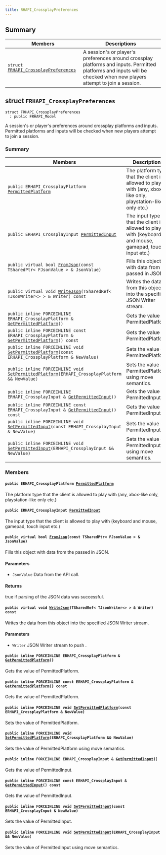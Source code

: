 ```yaml
---
title: RHAPI_CrossplayPreferences
---
```


## Summary

 Members                        | Descriptions                                
--------------------------------|---------------------------------------------
`struct `[`FRHAPI_CrossplayPreferences`](#structFRHAPI__CrossplayPreferences) | A session&#39;s or player&#39;s preferences around crossplay platforms and inputs. Permitted platforms and inputs will be checked when new players attempt to join a session.

## struct `FRHAPI_CrossplayPreferences` <a id="structFRHAPI__CrossplayPreferences"></a>

```
struct FRHAPI_CrossplayPreferences
  : public FRHAPI_Model
```

A session&#39;s or player&#39;s preferences around crossplay platforms and inputs. Permitted platforms and inputs will be checked when new players attempt to join a session.

### Summary

 Members                        | Descriptions                                
--------------------------------|---------------------------------------------
`public ERHAPI_CrossplayPlatform `[`PermittedPlatform`](#structFRHAPI__CrossplayPreferences_1a647bcd2529106e841d692fb555865051) | The platform type that the client is allowed to play with (any, xbox-like only, playstation-like only etc.)
`public ERHAPI_CrossplayInput `[`PermittedInput`](#structFRHAPI__CrossplayPreferences_1a5813a58f2450a66cef55eae278165b25) | The input type that the client is allowed to play with (keyboard and mouse, gamepad, touch input etc.)
`public virtual bool `[`FromJson`](#structFRHAPI__CrossplayPreferences_1a4bd84c758c05a4c6d20c91c9589a4809)`(const TSharedPtr< FJsonValue > & JsonValue)` | Fills this object with data from the passed in JSON.
`public virtual void `[`WriteJson`](#structFRHAPI__CrossplayPreferences_1a85ca595c599c9b10e24337047d218c40)`(TSharedRef< TJsonWriter<> > & Writer) const` | Writes the data from this object into the specified JSON Writer stream.
`public inline FORCEINLINE ERHAPI_CrossplayPlatform & `[`GetPermittedPlatform`](#structFRHAPI__CrossplayPreferences_1a74ca33b2c8dfdf1c6f36af4cfa893048)`()` | Gets the value of PermittedPlatform.
`public inline FORCEINLINE const ERHAPI_CrossplayPlatform & `[`GetPermittedPlatform`](#structFRHAPI__CrossplayPreferences_1ade51a54f943d2b4f11241ae69835d1ce)`() const` | Gets the value of PermittedPlatform.
`public inline FORCEINLINE void `[`SetPermittedPlatform`](#structFRHAPI__CrossplayPreferences_1a274dc06ebc4ddb255922707503725f87)`(const ERHAPI_CrossplayPlatform & NewValue)` | Sets the value of PermittedPlatform.
`public inline FORCEINLINE void `[`SetPermittedPlatform`](#structFRHAPI__CrossplayPreferences_1a498a4a1e0369caf4e14fd6e0e170333d)`(ERHAPI_CrossplayPlatform && NewValue)` | Sets the value of PermittedPlatform using move semantics.
`public inline FORCEINLINE ERHAPI_CrossplayInput & `[`GetPermittedInput`](#structFRHAPI__CrossplayPreferences_1a65797a1e6d855e94a11f23db61053991)`()` | Gets the value of PermittedInput.
`public inline FORCEINLINE const ERHAPI_CrossplayInput & `[`GetPermittedInput`](#structFRHAPI__CrossplayPreferences_1a4a1e1c35b0e3e412c4b6d82c32854e25)`() const` | Gets the value of PermittedInput.
`public inline FORCEINLINE void `[`SetPermittedInput`](#structFRHAPI__CrossplayPreferences_1ac01b386143c848013017ec12039a583c)`(const ERHAPI_CrossplayInput & NewValue)` | Sets the value of PermittedInput.
`public inline FORCEINLINE void `[`SetPermittedInput`](#structFRHAPI__CrossplayPreferences_1aff08b9898bc0aa8e734e1351e4439c4e)`(ERHAPI_CrossplayInput && NewValue)` | Sets the value of PermittedInput using move semantics.

### Members

#### `public ERHAPI_CrossplayPlatform `[`PermittedPlatform`](#structFRHAPI__CrossplayPreferences_1a647bcd2529106e841d692fb555865051) <a id="structFRHAPI__CrossplayPreferences_1a647bcd2529106e841d692fb555865051"></a>

The platform type that the client is allowed to play with (any, xbox-like only, playstation-like only etc.)

#### `public ERHAPI_CrossplayInput `[`PermittedInput`](#structFRHAPI__CrossplayPreferences_1a5813a58f2450a66cef55eae278165b25) <a id="structFRHAPI__CrossplayPreferences_1a5813a58f2450a66cef55eae278165b25"></a>

The input type that the client is allowed to play with (keyboard and mouse, gamepad, touch input etc.)

#### `public virtual bool `[`FromJson`](#structFRHAPI__CrossplayPreferences_1a4bd84c758c05a4c6d20c91c9589a4809)`(const TSharedPtr< FJsonValue > & JsonValue)` <a id="structFRHAPI__CrossplayPreferences_1a4bd84c758c05a4c6d20c91c9589a4809"></a>

Fills this object with data from the passed in JSON.

#### Parameters
* `JsonValue` Data from the API call.

#### Returns
true if parsing of the JSON data was successful.

#### `public virtual void `[`WriteJson`](#structFRHAPI__CrossplayPreferences_1a85ca595c599c9b10e24337047d218c40)`(TSharedRef< TJsonWriter<> > & Writer) const` <a id="structFRHAPI__CrossplayPreferences_1a85ca595c599c9b10e24337047d218c40"></a>

Writes the data from this object into the specified JSON Writer stream.

#### Parameters
* `Writer` JSON Writer stream to push .

#### `public inline FORCEINLINE ERHAPI_CrossplayPlatform & `[`GetPermittedPlatform`](#structFRHAPI__CrossplayPreferences_1a74ca33b2c8dfdf1c6f36af4cfa893048)`()` <a id="structFRHAPI__CrossplayPreferences_1a74ca33b2c8dfdf1c6f36af4cfa893048"></a>

Gets the value of PermittedPlatform.

#### `public inline FORCEINLINE const ERHAPI_CrossplayPlatform & `[`GetPermittedPlatform`](#structFRHAPI__CrossplayPreferences_1ade51a54f943d2b4f11241ae69835d1ce)`() const` <a id="structFRHAPI__CrossplayPreferences_1ade51a54f943d2b4f11241ae69835d1ce"></a>

Gets the value of PermittedPlatform.

#### `public inline FORCEINLINE void `[`SetPermittedPlatform`](#structFRHAPI__CrossplayPreferences_1a274dc06ebc4ddb255922707503725f87)`(const ERHAPI_CrossplayPlatform & NewValue)` <a id="structFRHAPI__CrossplayPreferences_1a274dc06ebc4ddb255922707503725f87"></a>

Sets the value of PermittedPlatform.

#### `public inline FORCEINLINE void `[`SetPermittedPlatform`](#structFRHAPI__CrossplayPreferences_1a498a4a1e0369caf4e14fd6e0e170333d)`(ERHAPI_CrossplayPlatform && NewValue)` <a id="structFRHAPI__CrossplayPreferences_1a498a4a1e0369caf4e14fd6e0e170333d"></a>

Sets the value of PermittedPlatform using move semantics.

#### `public inline FORCEINLINE ERHAPI_CrossplayInput & `[`GetPermittedInput`](#structFRHAPI__CrossplayPreferences_1a65797a1e6d855e94a11f23db61053991)`()` <a id="structFRHAPI__CrossplayPreferences_1a65797a1e6d855e94a11f23db61053991"></a>

Gets the value of PermittedInput.

#### `public inline FORCEINLINE const ERHAPI_CrossplayInput & `[`GetPermittedInput`](#structFRHAPI__CrossplayPreferences_1a4a1e1c35b0e3e412c4b6d82c32854e25)`() const` <a id="structFRHAPI__CrossplayPreferences_1a4a1e1c35b0e3e412c4b6d82c32854e25"></a>

Gets the value of PermittedInput.

#### `public inline FORCEINLINE void `[`SetPermittedInput`](#structFRHAPI__CrossplayPreferences_1ac01b386143c848013017ec12039a583c)`(const ERHAPI_CrossplayInput & NewValue)` <a id="structFRHAPI__CrossplayPreferences_1ac01b386143c848013017ec12039a583c"></a>

Sets the value of PermittedInput.

#### `public inline FORCEINLINE void `[`SetPermittedInput`](#structFRHAPI__CrossplayPreferences_1aff08b9898bc0aa8e734e1351e4439c4e)`(ERHAPI_CrossplayInput && NewValue)` <a id="structFRHAPI__CrossplayPreferences_1aff08b9898bc0aa8e734e1351e4439c4e"></a>

Sets the value of PermittedInput using move semantics.

